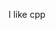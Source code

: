 I like cpp

<!---
FloppaBalls/FloppaBalls is a ✨ special ✨ repository because its `README.md` (this file) appears on your GitHub profile.
You can click the Preview link to take a look at your changes.
--->
